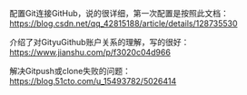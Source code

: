 配置Git连接GitHub，说的很详细，第一次配置是按照此文档：https://blog.csdn.net/qq_42815188/article/details/128735530

介绍了对GityuGithub账户关系的理解，写的很好：https://www.jianshu.com/p/f3020c04d966

解决Gitpush或clone失败的问题：https://blog.51cto.com/u_15493782/5026414